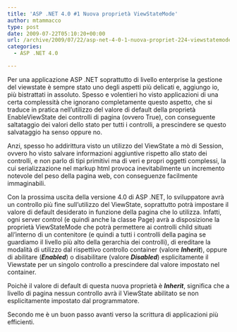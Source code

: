 ```yaml
---
title: 'ASP .NET 4.0 #1 Nuova proprietà ViewStateMode'
author: mtammacco
type: post
date: 2009-07-22T05:10:20+00:00
url: /archive/2009/07/22/asp-net-4-0-1-nuova-propriet-224-viewstatemode.aspx
categories:
  - ASP .NET 4.0

---
```

Per una applicazione ASP .NET soprattutto di livello enterprise la gestione del viewstate è sempre stato uno degli aspetti più delicati e, aggiungo io, più bistrattati in assoluto. Spesso e volentieri ho visto applicazioni di una certa complessità che ignorano completamente questo aspetto, che si traduce in pratica nell&#8217;utilizzo del valore di default della proprietà EnableViewState dei controlli di pagina (ovvero True), con conseguente saltataggio dei valori dello stato per tutti i controlli, a prescindere se questo salvataggio ha senso oppure no.

Anzi, spesso ho addirittura visto un utilizzo del ViewState a mò di Session, ovvero ho visto salvare informazioni aggiuntive rispetto allo stato dei controlli, e non parlo di tipi primitivi ma di veri e propri oggetti complessi, la cui serializzazione nel markup html provoca inevitabilmente un incremento notevole del peso della pagina web, con conseguenze facilmente immaginabili.

Con la prossima uscita della versione 4.0 di ASP .NET, lo sviluppatore avrà un controllo più fine sull&#8217;utilizzo del ViewState, soprattutto potrà impostare il valore di default desiderato in funzione della pagina che lo utilizza. Infatti, ogni server control (e quindi anche la classe Page) avrà a disposizione la proprietà ViewStateMode che potrà permettere ai controlli child situati all&#8217;interno di un contenitore (e quindi a tutti i controlli della pagina se guardiamo il livello più alto della gerarchia dei controlli), di ereditare la modalità di utilizzo dal rispettivo controllo container (valore _**Inherit**_), oppure di abilitare (**_Enabled_**) o disabilitare (valore **_Disabled_**) esplicitamente il Viewstate per un singolo controllo a prescindere dal valore impostato nel container.

Poichè il valore di default di questa nuova proprietà è **_Inherit_**, significa che a livello di pagina nessun controllo avrà il ViewState abilitato se non esplicitamente impostato dal programmatore.

Secondo me è un buon passo avanti verso la scrittura di applicazioni più efficienti.